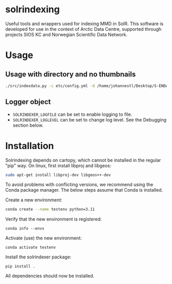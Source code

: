 # solrindexing

Useful tools and wrappers used for indexing MMD in SolR. This software is
developed for use in the context of Arctic Data Centre, supported through
projects SIOS KC and Norwegian Scientific Data Network.


# Usage

## Usage with directory and no thumbnails

```bash
./src/indexdata.py -c etc/config.yml -d /home/johannestl/Desktop/S-ENDA/SOLR/mmd-xml-dev/arch_5/arch_9/arch_6 -n
```

## Logger object
* `SOLRINDEXER_LOGFILE` can be set to enable logging to file.
* `SOLRINDEXER_LOGLEVEL` can be set to change log level. See the Debugging section below.

# Installation

Solrindexing depends on cartopy, which cannot be installed in the regular "pip" way. On linux,
first install libproj and libgeos:

```bash
sudo apt-get install libproj-dev libgeos++-dev
```

To avoid problems with conflicting versions, we recommend using the Conda package manager. The below steps assume that Conda is installed.

Create a new environment:

```bash
conda create --name testenv python=3.11
```

Verify that the new environment is registered:

```text
conda info --envs
```

Activate (use) the new environment:

```text
conda activate testenv
```

Install the solrindexer package:

```text
pip install .
```

All dependencies should now be installed.
